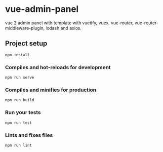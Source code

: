 # vue-admin-panel
vue 2 admin panel with template with vuetify, vuex, vue-router, vue-router-middleware-plugin, lodash and axios.

## Project setup
```
npm install
```

### Compiles and hot-reloads for development
```
npm run serve
```

### Compiles and minifies for production
```
npm run build
```

### Run your tests
```
npm run test
```

### Lints and fixes files
```
npm run lint
```




